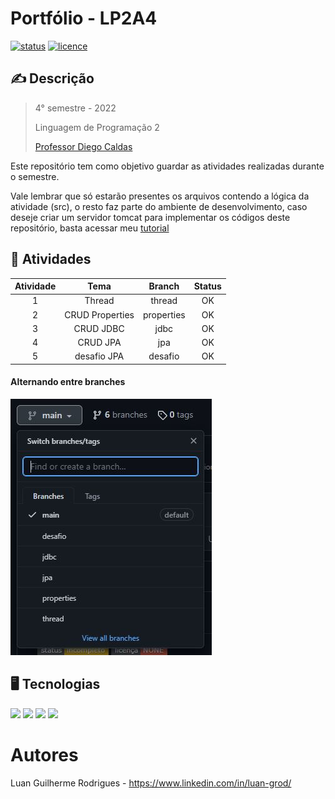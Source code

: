 # Portfólio - LP2A4
[![status](https://img.shields.io/badge/status-completo-green)](https://github.com/LuanGrod/)
[![licence](https://img.shields.io/badge/licença-NONE-red)](https://github.com/LuanGrod/PortfolioLP2A4)

## ✍️ Descrição

> 4° semestre - 2022
>
> Linguagem de Programação 2
> 
> [Professor Diego Caldas](https://github.com/diegocaldas/)
> 

Este repositório tem como objetivo guardar as atividades realizadas durante o semestre.

Vale lembrar que só estarão presentes os arquivos contendo a lógica da atividade (src), o resto faz parte do ambiente de desenvolvimento, caso deseje criar um servidor tomcat para implementar os códigos deste repositório, basta acessar meu [tutorial](https://luan-grod.notion.site/Aula-5-CONTINUA-O-SERVIDOR-APACHE-c42186bbc1de45329c1521e973989410)

## 📁 Atividades

|  Atividade  |       Tema       |   Branch     | Status |
|:-----------:|:----------------:|:------------:|:------:|
|      1      |      Thread      |    thread    |   OK   |
|      2      |  CRUD Properties |  properties  |   OK   |
|      3      |    CRUD JDBC     |     jdbc     |   OK   |
|      4      |     CRUD JPA     |     jpa      |   OK   |
|      5      |    desafio JPA   |   desafio    |   OK   |

#### Alternando entre branches

![Main](https://github.com/LuanGrod/PortfolioLP2A4/blob/main/assets/exemplo.JPG)

## 🖥️ Tecnologias
<div>
  <img height="50" src="https://cdn.jsdelivr.net/gh/devicons/devicon/icons/java/java-original.svg"/>
  <img height="50" src="https://cdn.jsdelivr.net/gh/devicons/devicon/icons/tomcat/tomcat-original.svg"/>
  <img height="50" src="https://cdn.icon-icons.com/icons2/2107/PNG/512/file_type_maven_icon_130397.png" />
  <img height="55" src="https://cdn.icon-icons.com/icons2/3053/PNG/512/mysql_workbench_macos_bigsur_icon_189924.png" />
</div>

# Autores

Luan Guilherme Rodrigues - https://www.linkedin.com/in/luan-grod/
